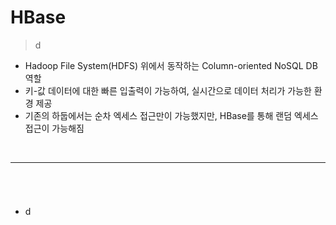 # HBase
> d
* Hadoop File System(HDFS) 위에서 동작하는 Column-oriented NoSQL DB 역할 
* 키-값 데이터에 대한 빠른 입출력이 가능하여, 실시간으로 데이터 처리가 가능한 환경 제공
* 기존의 하둡에서는 순차 엑세스 접근만이 가능했지만, HBase를 통해 랜덤 엑세스 접근이 가능해짐 

<br>
<hr>


## 
####

<br>

###
* d

<br>
